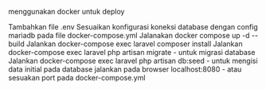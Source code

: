 menggunakan docker untuk deploy

Tambahkan file .env
Sesuaikan konfigurasi koneksi database dengan config mariadb pada file docker-compose.yml
Jalanakan docker compose up -d --build
Jalankan docker-compose exec laravel composer install
Jalankan docker-compose exec laravel php artisan migrate - untuk migrasi database
Jalankan docker-compose exec laravel php artisan db:seed - untuk mengisi data initial pada database
jalankan pada browser localhost:8080 - atau sesuakan port pada docker-compose.yml